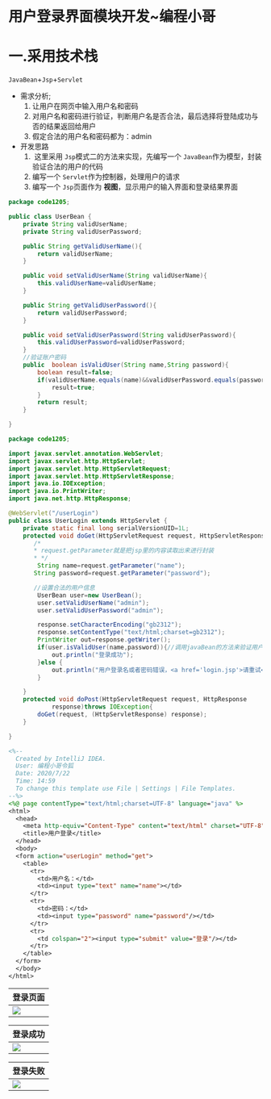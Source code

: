 # 用户登录界面模块开发~编程小哥

# 一.采用技术栈

`JavaBean`+`Jsp`+`Servlet`

- 需求分析;
  1. 让用户在网页中输入用户名和密码
  2. 对用户名和密码进行验证，判断用户名是否合法，最后选择将登陆成功与否的结果返回给用户
  3. 假定合法的用户名和密码都为：admin
- 开发思路
  1. ​	这里采用 `Jsp`模式二的方法来实现，先编写一个 `JavaBean`作为模型，封装验证合法的用户的代码
  2. 编写一个 `Servlet`作为控制器，处理用户的请求
  3. 编写一个 `Jsp`页面作为 **视图**，显示用户的输入界面和登录结果界面

```java
package code1205;

public class UserBean {
    private String validUserName;
    private String validUserPassword;

    public String getValidUserName(){
        return validUserName;
    }

    public void setValidUserName(String validUserName){
        this.validUserName=validUserName;
    }

    public String getValidUserPassword(){
        return validUserPassword;
    }

    public void setValidUserPassword(String validUserPassword){
        this.validUserPassword=validUserPassword;
    }
    //验证账户密码
    public  boolean isValidUser(String name,String password){
        boolean result=false;
        if(validUserName.equals(name)&&validUserPassword.equals(password)){
            result=true;
        }
        return result;
    }

}

```

```java
package code1205;

import javax.servlet.annotation.WebServlet;
import javax.servlet.http.HttpServlet;
import javax.servlet.http.HttpServletRequest;
import javax.servlet.http.HttpServletResponse;
import java.io.IOException;
import java.io.PrintWriter;
import java.net.http.HttpResponse;

@WebServlet("/userLogin")
public class UserLogin extends HttpServlet {
    private static final long serialVersionUID=1L;
    protected void doGet(HttpServletRequest request, HttpServletResponse response)throws IOException {
       /*
       * request.getParameter就是把jsp里的内容读取出来进行封装
       * */
        String name=request.getParameter("name");
       String password=request.getParameter("password");

       //设置合法的用户信息
        UserBean user=new UserBean();
        user.setValidUserName("admin");
        user.setValidUserPassword("admin");

        response.setCharacterEncoding("gb2312");
        response.setContentType("text/html;charset=gb2312");
        PrintWriter out=response.getWriter();
        if(user.isValidUser(name,password)){//调用javaBean的方法来验证用户
            out.println("登录成功");
        }else {
            out.println("用户登录名或者密码错误，<a href='login.jsp'>请重试</a>");
        }

    }
    protected void doPost(HttpServletRequest request, HttpResponse
            response)throws IOException{
        doGet(request, (HttpServletResponse) response);
    }

}

```

```jsp
<%--
  Created by IntelliJ IDEA.
  User: 编程小哥令狐
  Date: 2020/7/22
  Time: 14:59
  To change this template use File | Settings | File Templates.
--%>
<%@ page contentType="text/html;charset=UTF-8" language="java" %>
<html>
  <head>
    <meta http-equiv="Content-Type" content="text/html" charset="UTF-8">
    <title>用户登录</title>
  </head>
  <body>
  <form action="userLogin" method="get">
    <table>
      <tr>
        <td>用户名：</td>
        <td><input type="text" name="name"></td>
      </tr>
      <tr>
        <td>密码：</td>
        <td><input type="password" name="password"/></td>
      </tr>
      <tr>
        <td colspan="2"><input type="submit" value="登录"/></td>
      </tr>
    </table>
  </form>
  </body>
</html>

```

| 登录页面                                        |
| ----------------------------------------------- |
| ![](Jsp与Servlet技术.assets/20200722160324.png) |

| 登录成功                                        |
| ----------------------------------------------- |
| ![](Jsp与Servlet技术.assets/20200722160325.png) |

| 登录失败                                        |
| ----------------------------------------------- |
| ![](Jsp与Servlet技术.assets/20200722160326.png) |

